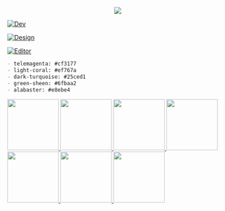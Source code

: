 <p align="center">
  <a href="https://unlimi.sh"><img src="https://user-images.githubusercontent.com/14168376/152018152-6f5bb927-ebf9-4e75-a36a-59eec29fc3c9.png"></a>

</p>

[![Dev](https://skillicons.dev/icons?i=c,cs,docker,js,ts,html,css,tailwind,vue,react,next,gatsby,wasm,rust)]()

[![Design](https://skillicons.dev/icons?i=ae,ai,pr,ps,blender,figma,unity,unreal)]()

[![Editor](https://skillicons.dev/icons?i=vim,vscode,md)]()


```md
- telemagenta: #cf3177
- light-coral: #ef767a
- dark-turquoise: #25ced1
- green-sheen: #6fbaa2
- alabaster: #e8ebe4
```


[<img src="https://media.giphy.com/media/Qs21U3AFIOParcUMpV/giphy.gif" width="117"> <img src="https://media.giphy.com/media/f6ymri3hBxtbhvcGeH/giphy.gif" width="117"> <img src="https://media.giphy.com/media/Qs21U3AFIOParcUMpV/giphy.gif" width="117"> <img src="https://media.giphy.com/media/PnPZXWDxm613w8COU3/giphy.gif" width="117"> <img src="https://media.giphy.com/media/Qs21U3AFIOParcUMpV/giphy.gif" width="117"> <img src="https://media.giphy.com/media/d7f5nrrGrNW5mNIA2c/giphy.gif" width="117"> <img src="https://media.giphy.com/media/Qs21U3AFIOParcUMpV/giphy.gif" width="117">](https://giphy.com/unlimish)
